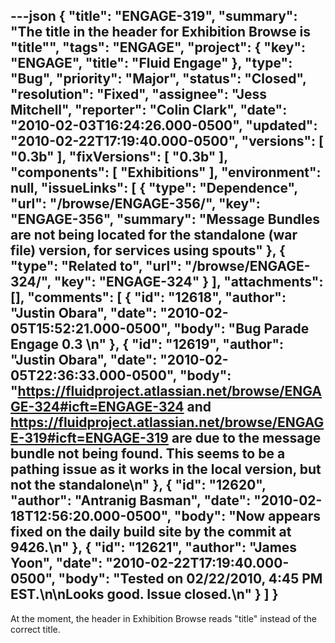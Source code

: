 ---json
{
  "title": "ENGAGE-319",
  "summary": "The title in the header for Exhibition Browse is \"title\"",
  "tags": "ENGAGE",
  "project": {
    "key": "ENGAGE",
    "title": "Fluid Engage"
  },
  "type": "Bug",
  "priority": "Major",
  "status": "Closed",
  "resolution": "Fixed",
  "assignee": "Jess Mitchell",
  "reporter": "Colin Clark",
  "date": "2010-02-03T16:24:26.000-0500",
  "updated": "2010-02-22T17:19:40.000-0500",
  "versions": [
    "0.3b"
  ],
  "fixVersions": [
    "0.3b"
  ],
  "components": [
    "Exhibitions"
  ],
  "environment": null,
  "issueLinks": [
    {
      "type": "Dependence",
      "url": "/browse/ENGAGE-356/",
      "key": "ENGAGE-356",
      "summary": "Message Bundles are not being located for the standalone (war file) version, for services using spouts"
    },
    {
      "type": "Related to",
      "url": "/browse/ENGAGE-324/",
      "key": "ENGAGE-324"
    }
  ],
  "attachments": [],
  "comments": [
    {
      "id": "12618",
      "author": "Justin Obara",
      "date": "2010-02-05T15:52:21.000-0500",
      "body": "Bug Parade Engage 0.3&#x20;\n"
    },
    {
      "id": "12619",
      "author": "Justin Obara",
      "date": "2010-02-05T22:36:33.000-0500",
      "body": "<https://fluidproject.atlassian.net/browse/ENGAGE-324#icft=ENGAGE-324> and <https://fluidproject.atlassian.net/browse/ENGAGE-319#icft=ENGAGE-319> are due to the message bundle not being found. This seems to be a pathing issue as it works in the local version, but not the standalone\n"
    },
    {
      "id": "12620",
      "author": "Antranig Basman",
      "date": "2010-02-18T12:56:20.000-0500",
      "body": "Now appears fixed on the daily build site by the commit at 9426.\n"
    },
    {
      "id": "12621",
      "author": "James Yoon",
      "date": "2010-02-22T17:19:40.000-0500",
      "body": "Tested on 02/22/2010, 4:45 PM EST.\n\nLooks good. Issue closed.\n"
    }
  ]
}
---
At the moment, the header in Exhibition Browse reads "title" instead of the correct title.

        